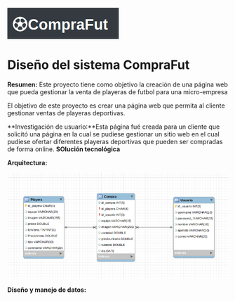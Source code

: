 ![](https://github.com/Kevincastillo98/Proyecto-Web/blob/master/ImagenesRepo/Logo2.png)

# Diseño del sistema CompraFut 

**Resumen:** Este proyecto tiene como objetivo la creación de
una página web que pueda gestionar la venta de playeras
de futbol para una micro-empresa 

El objetivo de este proyecto es crear una página web que permita
al cliente gestionar ventas de playeras deportivas.

**Investigación de usuario:**Esta página fué creada para un cliente que solicitó
una página en la cual se pudiese gestionar un sitio web en el cual pudiese ofertar
diferentes playeras deportivas que pueden ser compradas de forma online.
**SOlución tecnológica**

**Arquitectura:**

![](https://github.com/Kevincastillo98/Proyecto-Web/blob/master/Esquemas/esquema.png)


**Diseño y manejo de datos:**


